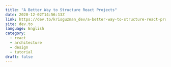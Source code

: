 ```yaml
---
title: "A Better Way to Structure React Projects"
date: 2020-12-02T14:56:13Z
link: https://dev.to/krisguzman_dev/a-better-way-to-structure-react-projects-96a?utm_medium=RSS&utm_source=news.12bit.vn
site: dev.to
language: English
category:
  - react
  - architecture
  - design
  - tutorial
draft: false
---
```

